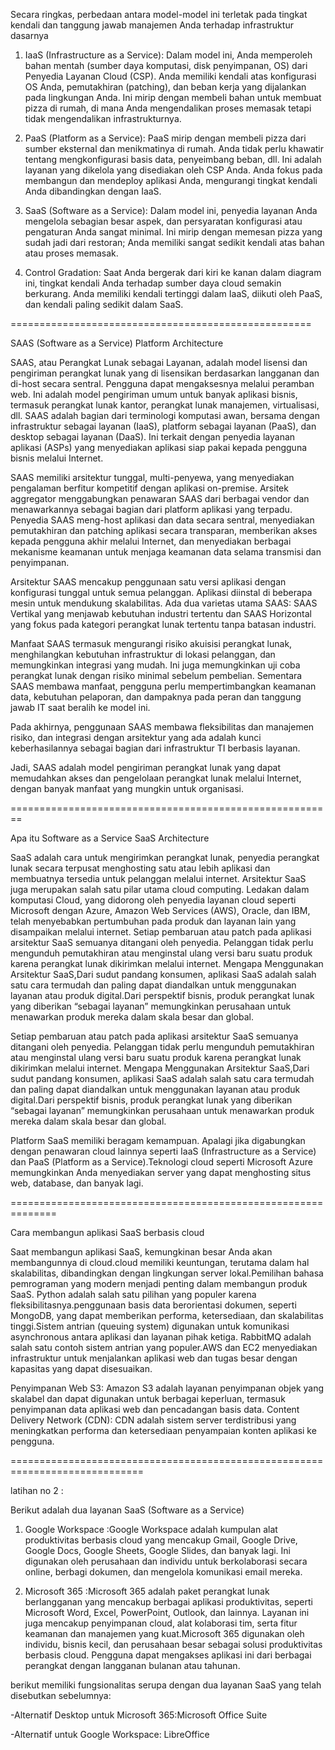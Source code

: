 Secara ringkas, perbedaan antara model-model ini terletak pada tingkat kendali dan tanggung jawab manajemen Anda terhadap infrastruktur dasarnya



1. IaaS (Infrastructure as a Service): Dalam model ini, Anda memperoleh bahan mentah (sumber daya komputasi, disk penyimpanan, OS) dari Penyedia Layanan Cloud (CSP). Anda memiliki kendali atas konfigurasi OS Anda, pemutakhiran (patching), dan beban kerja yang dijalankan pada lingkungan Anda. Ini mirip dengan membeli bahan untuk membuat pizza di rumah, di mana Anda mengendalikan proses memasak tetapi tidak mengendalikan infrastrukturnya.



2. PaaS (Platform as a Service): PaaS mirip dengan membeli pizza dari sumber eksternal dan menikmatinya di rumah. Anda tidak perlu khawatir tentang mengkonfigurasi basis data, penyeimbang beban, dll. Ini adalah layanan yang dikelola yang disediakan oleh CSP Anda. Anda fokus pada membangun dan mendeploy aplikasi Anda, mengurangi tingkat kendali Anda dibandingkan dengan IaaS.



3. SaaS (Software as a Service): Dalam model ini, penyedia layanan Anda mengelola sebagian besar aspek, dan persyaratan konfigurasi atau pengaturan Anda sangat minimal. Ini mirip dengan memesan pizza yang sudah jadi dari restoran; Anda memiliki sangat sedikit kendali atas bahan atau proses memasak.


4. Control Gradation: Saat Anda bergerak dari kiri ke kanan dalam diagram ini, tingkat kendali Anda terhadap sumber daya cloud semakin berkurang. Anda memiliki kendali tertinggi dalam IaaS, diikuti oleh PaaS, dan kendali paling sedikit dalam SaaS.


====================================================


SAAS (Software as a Service) Platform Architecture


SAAS, atau Perangkat Lunak sebagai Layanan, adalah model lisensi dan pengiriman perangkat lunak yang di lisensikan berdasarkan langganan dan di-host secara sentral. Pengguna dapat mengaksesnya melalui peramban web. Ini adalah model pengiriman umum untuk banyak aplikasi bisnis, termasuk perangkat lunak kantor, perangkat lunak manajemen, virtualisasi, dll. SAAS adalah bagian dari terminologi komputasi awan, bersama dengan infrastruktur sebagai layanan (IaaS), platform sebagai layanan (PaaS), dan desktop sebagai layanan (DaaS). Ini terkait dengan penyedia layanan aplikasi (ASPs) yang menyediakan aplikasi siap pakai kepada pengguna bisnis melalui Internet.

SAAS memiliki arsitektur tunggal, multi-penyewa, yang menyediakan pengalaman berfitur kompetitif dengan aplikasi on-premise. Arsitek aggregator menggabungkan penawaran SAAS dari berbagai vendor dan menawarkannya sebagai bagian dari platform aplikasi yang terpadu. Penyedia SAAS meng-host aplikasi dan data secara sentral, menyediakan pemutakhiran dan patching aplikasi secara transparan, memberikan akses kepada pengguna akhir melalui Internet, dan menyediakan berbagai mekanisme keamanan untuk menjaga keamanan data selama transmisi dan penyimpanan.

Arsitektur SAAS mencakup penggunaan satu versi aplikasi dengan konfigurasi tunggal untuk semua pelanggan. Aplikasi diinstal di beberapa mesin untuk mendukung skalabilitas. Ada dua varietas utama SAAS: SAAS Vertikal yang menjawab kebutuhan industri tertentu dan SAAS Horizontal yang fokus pada kategori perangkat lunak tertentu tanpa batasan industri.

Manfaat SAAS termasuk mengurangi risiko akuisisi perangkat lunak, menghilangkan kebutuhan infrastruktur di lokasi pelanggan, dan memungkinkan integrasi yang mudah. Ini juga memungkinkan uji coba perangkat lunak dengan risiko minimal sebelum pembelian. Sementara SAAS membawa manfaat, pengguna perlu mempertimbangkan keamanan data, kebutuhan pelaporan, dan dampaknya pada peran dan tanggung jawab IT saat beralih ke model ini.

Pada akhirnya, penggunaan SAAS membawa fleksibilitas dan manajemen risiko, dan integrasi dengan arsitektur yang ada adalah kunci keberhasilannya sebagai bagian dari infrastruktur TI berbasis layanan.

Jadi, SAAS adalah model pengiriman perangkat lunak yang dapat memudahkan akses dan pengelolaan perangkat lunak melalui Internet, dengan banyak manfaat yang mungkin untuk organisasi.



========================================================



Apa itu Software as a Service SaaS Architecture

SaaS adalah cara untuk mengirimkan perangkat lunak, penyedia perangkat lunak secara terpusat menghosting satu atau lebih aplikasi dan membuatnya tersedia untuk pelanggan melalui internet. Arsitektur SaaS juga merupakan salah satu pilar utama cloud computing.
Ledakan dalam komputasi Cloud, yang didorong oleh penyedia layanan cloud seperti Microsoft dengan Azure, Amazon Web Services (AWS), Oracle, dan IBM, telah menyebabkan pertumbuhan pada produk dan layanan lain yang disampaikan melalui internet.
Setiap pembaruan atau patch pada aplikasi arsitektur SaaS semuanya ditangani oleh penyedia. Pelanggan tidak perlu mengunduh pemutakhiran atau menginstal ulang versi baru suatu produk karena perangkat lunak dikirimkan melalui internet.
Mengapa Menggunakan Arsitektur SaaS,Dari sudut pandang konsumen, aplikasi SaaS adalah salah satu cara termudah dan paling dapat diandalkan untuk menggunakan layanan atau produk digital.Dari perspektif bisnis, produk perangkat lunak yang diberikan “sebagai layanan” memungkinkan perusahaan untuk menawarkan produk mereka dalam skala besar dan global.

Setiap pembaruan atau patch pada aplikasi arsitektur SaaS semuanya ditangani oleh penyedia. Pelanggan tidak perlu mengunduh pemutakhiran atau menginstal ulang versi baru suatu produk karena perangkat lunak dikirimkan melalui internet.
Mengapa Menggunakan Arsitektur SaaS,Dari sudut pandang konsumen, aplikasi SaaS adalah salah satu cara termudah dan paling dapat diandalkan untuk menggunakan layanan atau produk digital.Dari perspektif bisnis, produk perangkat lunak yang diberikan “sebagai layanan” memungkinkan perusahaan untuk menawarkan produk mereka dalam skala besar dan global.

Platform SaaS memiliki beragam kemampuan. Apalagi jika digabungkan dengan penawaran cloud lainnya seperti IaaS (Infrastructure as a Service) dan PaaS (Platform as a Service).Teknologi cloud seperti Microsoft Azure memungkinkan Anda menyediakan server yang dapat menghosting situs web, database, dan banyak lagi.

==============================================================


Cara membangun aplikasi SaaS berbasis cloud

Saat membangun aplikasi SaaS, kemungkinan besar Anda akan membangunnya di cloud.cloud memiliki keuntungan, terutama dalam hal skalabilitas, dibandingkan dengan lingkungan server lokal.Pemilihan bahasa pemrograman yang modern menjadi penting dalam membangun produk SaaS. Python adalah salah satu pilihan yang populer karena fleksibilitasnya.penggunaan basis data berorientasi dokumen, seperti MongoDB, yang dapat memberikan performa, ketersediaan, dan skalabilitas tinggi.Sistem antrian (queuing system) digunakan untuk komunikasi asynchronous antara aplikasi dan layanan pihak ketiga. RabbitMQ adalah salah satu contoh sistem antrian yang populer.AWS dan EC2 menyediakan infrastruktur untuk menjalankan aplikasi web dan tugas besar dengan kapasitas yang dapat disesuaikan.

Penyimpanan Web S3: Amazon S3 adalah layanan penyimpanan objek yang skalabel dan dapat digunakan untuk berbagai keperluan, termasuk penyimpanan data aplikasi web dan pencadangan basis data.
Content Delivery Network (CDN): CDN adalah sistem server terdistribusi yang meningkatkan performa dan ketersediaan penyampaian konten aplikasi ke pengguna.







=============================================================================

latihan no 2 :

Berikut adalah dua layanan SaaS (Software as a Service) 

1. Google Workspace :Google Workspace adalah kumpulan alat produktivitas berbasis cloud yang mencakup Gmail, Google Drive, Google Docs, Google Sheets, Google Slides, dan banyak lagi. Ini digunakan oleh perusahaan dan individu untuk berkolaborasi secara online, berbagi dokumen, dan mengelola komunikasi email mereka.

2. Microsoft 365 :Microsoft 365 adalah paket perangkat lunak berlangganan yang mencakup berbagai aplikasi produktivitas, seperti Microsoft Word, Excel, PowerPoint, Outlook, dan lainnya. Layanan ini juga mencakup penyimpanan cloud, alat kolaborasi tim, serta fitur keamanan dan manajemen yang kuat.Microsoft 365 digunakan oleh individu, bisnis kecil, dan perusahaan besar sebagai solusi produktivitas berbasis cloud. Pengguna dapat mengakses aplikasi ini dari berbagai perangkat dengan langganan bulanan atau tahunan.


berikut memiliki fungsionalitas serupa dengan dua layanan SaaS yang telah disebutkan sebelumnya:

-Alternatif Desktop untuk Microsoft 365:Microsoft Office Suite

-Alternatif untuk Google Workspace: LibreOffice

